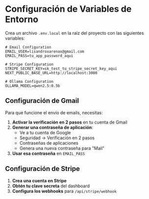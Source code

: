 # Configuración de Variables de Entorno

Crea un archivo `.env.local` en la raíz del proyecto con las siguientes variables:

```env
# Email Configuration
EMAIL_USER=lisandroxarenax@gmail.com
EMAIL_PASS=tu_app_password_aqui

# Stripe Configuration
STRIPE_SECRET_KEY=sk_test_tu_stripe_secret_key_aqui
NEXT_PUBLIC_BASE_URL=http://localhost:3000

# Ollama Configuration
OLLAMA_MODEL=qwen2.5:0.5b
```

## Configuración de Gmail

Para que funcione el envío de emails, necesitas:

1. **Activar la verificación en 2 pasos** en tu cuenta de Gmail
2. **Generar una contraseña de aplicación**:
   - Ve a tu cuenta de Google
   - Seguridad → Verificación en 2 pasos
   - Contraseñas de aplicaciones
   - Genera una nueva contraseña para "Mail"
3. **Usar esa contraseña** en `EMAIL_PASS`

## Configuración de Stripe

1. **Crea una cuenta en Stripe**
2. **Obtén tu clave secreta** del dashboard
3. **Configura los webhooks** para `/api/stripe/webhook`
